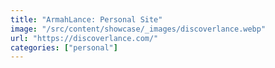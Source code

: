 ```yaml
---
title: "ArmahLance: Personal Site"
image: "/src/content/showcase/_images/discoverlance.webp"
url: "https://discoverlance.com/"
categories: ["personal"]
---
```

